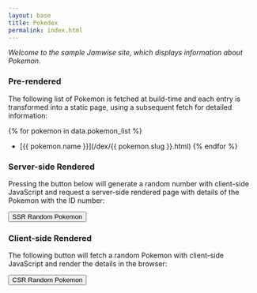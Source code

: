 ```yaml
---
layout: base
title: Pokedex
permalink: index.html
---
```

*Welcome to the sample Jamwise site, which displays information about Pokemon.*

### Pre-rendered

The following list of Pokemon is fetched at build-time and each entry is transformed into a static page, using a subsequent fetch for detailed information:

{% for pokemon in data.pokemon_list %}
- [{{ pokemon.name }}](/dex/{{ pokemon.slug }}.html)
{% endfor %}

### Server-side Rendered

Pressing the button below will generate a random number with client-side JavaScript and request a server-side rendered page with details of the Pokemon with the ID number:

<button id="ssr-pokemon">SSR Random Pokemon</button>

<script>
document.getElementById('ssr-pokemon').addEventListener('click', async () => {
  const id = Math.floor(Math.random() * 999) + 1;
  window.location.href = `/serverless/pokemon.md?id=${id}`;
});
</script>

### Client-side Rendered

The following button will fetch a random Pokemon with client-side JavaScript and render the details in the browser:

<button id="csr-pokemon">CSR Random Pokemon</button>

<div id="pokemon-details" style="display: none;">
  <h4 id="pokemon-name"></h4>
  <img id="pokemon-image" src="" alt="Client-side rendered Pokemon image">
</div>

<script>
document.getElementById('csr-pokemon').addEventListener('click', async () => {
  const id = Math.floor(Math.random() * 999) + 1;
  const response = await fetch(`/serverless/pokemon_details.py?id=${id}`);
  const pokemon = await response.json();
  document.getElementById('pokemon-name').textContent = pokemon.name;
  document.getElementById('pokemon-image').src = pokemon.image;
  document.getElementById('pokemon-details').style.display = 'block';
});
</script>
